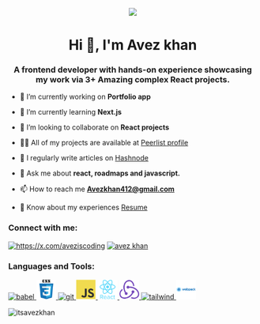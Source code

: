
<p align="center">
  <img src="https://github.com/Itsavezkhan/Itsavezkhan/assets/126850111/3f58b6d0-e553-4336-b4f7-e584161ea3f7"/>
</p>

<h1 align="center">Hi 👋, I'm Avez khan</h1>
<h3 align="center">A frontend developer with hands-on experience showcasing my work via 3+ Amazing complex React projects.</h3>

- 🔭 I’m currently working on **Portfolio app**

- 🌱 I’m currently learning **Next.js**

- 👯 I’m looking to collaborate on **React projects**

- 👨‍💻 All of my projects are available at [Peerlist profile](https://peerlist.io/aveziscoding)

- 📝 I regularly write articles on [Hashnode](https://hashnode.com/@avezcode)

- 💬 Ask me about **react, roadmaps and javascript.**

- 📫 How to reach me **Avezkhan412@gmail.com**

- 📄 Know about my experiences [Resume](https://drive.google.com/file/d/1URR9rD4k_0s5qPX3lq8xeQ85JbqW1S2r/view)

<h3 align="left">Connect with me:</h3>
<p align="left">
<a href="https://twitter.com/https://x.com/aveziscoding" target="blank"><img align="center" src="https://raw.githubusercontent.com/rahuldkjain/github-profile-readme-generator/master/src/images/icons/Social/twitter.svg" alt="https://x.com/aveziscoding" height="30" width="40" /></a>
<a href="https://hashnode.com/avez khan" target="blank"><img align="center" src="https://raw.githubusercontent.com/rahuldkjain/github-profile-readme-generator/master/src/images/icons/Social/hashnode.svg" alt="avez khan" height="30" width="40" /></a>
</p>

<h3 align="left">Languages and Tools:</h3>
<p align="left"> <a href="https://babeljs.io/" target="_blank" rel="noreferrer"> <img src="https://www.vectorlogo.zone/logos/babeljs/babeljs-icon.svg" alt="babel" width="40" height="40"/> </a> <a href="https://www.w3schools.com/css/" target="_blank" rel="noreferrer"> <img src="https://raw.githubusercontent.com/devicons/devicon/master/icons/css3/css3-original-wordmark.svg" alt="css3" width="40" height="40"/> </a> <a href="https://git-scm.com/" target="_blank" rel="noreferrer"> <img src="https://www.vectorlogo.zone/logos/git-scm/git-scm-icon.svg" alt="git" width="40" height="40"/> </a> <a href="https://developer.mozilla.org/en-US/docs/Web/JavaScript" target="_blank" rel="noreferrer"> <img src="https://raw.githubusercontent.com/devicons/devicon/master/icons/javascript/javascript-original.svg" alt="javascript" width="40" height="40"/> </a> <a href="https://reactjs.org/" target="_blank" rel="noreferrer"> <img src="https://raw.githubusercontent.com/devicons/devicon/master/icons/react/react-original-wordmark.svg" alt="react" width="40" height="40"/> </a> <a href="https://redux.js.org" target="_blank" rel="noreferrer"> <img src="https://raw.githubusercontent.com/devicons/devicon/master/icons/redux/redux-original.svg" alt="redux" width="40" height="40"/> </a> <a href="https://tailwindcss.com/" target="_blank" rel="noreferrer"> <img src="https://www.vectorlogo.zone/logos/tailwindcss/tailwindcss-icon.svg" alt="tailwind" width="40" height="40"/> </a> <a href="https://webpack.js.org" target="_blank" rel="noreferrer"> <img src="https://raw.githubusercontent.com/devicons/devicon/d00d0969292a6569d45b06d3f350f463a0107b0d/icons/webpack/webpack-original-wordmark.svg" alt="webpack" width="40" height="40"/> </a> </p>

<p><img align="center" src="https://github-readme-stats.vercel.app/api/top-langs?username=itsavezkhan&show_icons=true&locale=en&layout=compact" alt="itsavezkhan" /></p>

